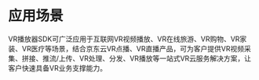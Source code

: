 # 应用场景

VR播放器SDK可广泛应用于互联网VR视频播放、VR在线旅游、VR购物、VR家装、VR医疗等场景，结合京东云VR点播、VR直播产品，可为客户提供VR视频采集、拼接、推流/上传、VR处理、分发、VR播放等一站式VR云服务解决方案，让客户快速具备VR业务支撑能力。
